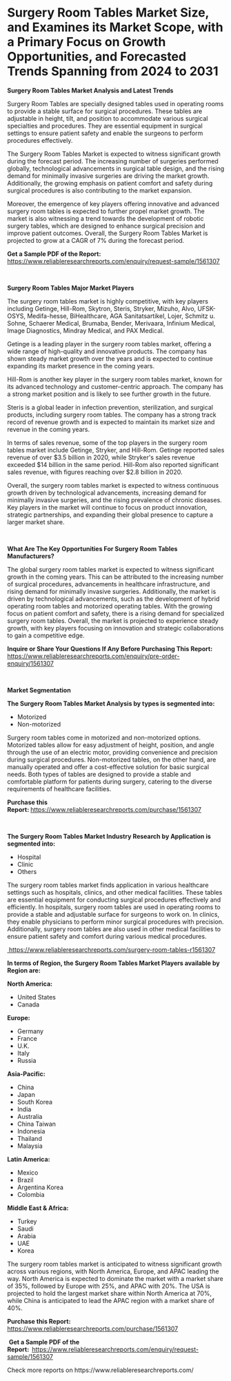 <p><h1>Surgery Room Tables Market Size, and Examines its Market Scope, with a Primary Focus on Growth Opportunities, and Forecasted Trends Spanning from 2024 to 2031</h1></p><p><strong>Surgery Room Tables Market Analysis and Latest Trends</strong></p>
<p><p>Surgery Room Tables are specially designed tables used in operating rooms to provide a stable surface for surgical procedures. These tables are adjustable in height, tilt, and position to accommodate various surgical specialties and procedures. They are essential equipment in surgical settings to ensure patient safety and enable the surgeons to perform procedures effectively.</p><p>The Surgery Room Tables Market is expected to witness significant growth during the forecast period. The increasing number of surgeries performed globally, technological advancements in surgical table design, and the rising demand for minimally invasive surgeries are driving the market growth. Additionally, the growing emphasis on patient comfort and safety during surgical procedures is also contributing to the market expansion.</p><p>Moreover, the emergence of key players offering innovative and advanced surgery room tables is expected to further propel market growth. The market is also witnessing a trend towards the development of robotic surgery tables, which are designed to enhance surgical precision and improve patient outcomes. Overall, the Surgery Room Tables Market is projected to grow at a CAGR of 7% during the forecast period.</p></p>
<p><strong>Get a Sample PDF of the Report:&nbsp;</strong> <a href="https://www.reliableresearchreports.com/enquiry/request-sample/1561307">https://www.reliableresearchreports.com/enquiry/request-sample/1561307</a></p>
<p>&nbsp;</p>
<p><strong>Surgery Room Tables Major Market Players</strong></p>
<p><p>The surgery room tables market is highly competitive, with key players including Getinge, Hill-Rom, Skytron, Steris, Stryker, Mizuho, Alvo, UFSK-OSYS, Medifa-hesse, BiHealthcare, AGA Sanitatsartikel, Lojer, Schmitz u. Sohne, Schaerer Medical, Brumaba, Bender, Merivaara, Infinium Medical, Image Diagnostics, Mindray Medical, and PAX Medical.</p><p>Getinge is a leading player in the surgery room tables market, offering a wide range of high-quality and innovative products. The company has shown steady market growth over the years and is expected to continue expanding its market presence in the coming years.</p><p>Hill-Rom is another key player in the surgery room tables market, known for its advanced technology and customer-centric approach. The company has a strong market position and is likely to see further growth in the future.</p><p>Steris is a global leader in infection prevention, sterilization, and surgical products, including surgery room tables. The company has a strong track record of revenue growth and is expected to maintain its market size and revenue in the coming years.</p><p>In terms of sales revenue, some of the top players in the surgery room tables market include Getinge, Stryker, and Hill-Rom. Getinge reported sales revenue of over $3.5 billion in 2020, while Stryker's sales revenue exceeded $14 billion in the same period. Hill-Rom also reported significant sales revenue, with figures reaching over $2.8 billion in 2020.</p><p>Overall, the surgery room tables market is expected to witness continuous growth driven by technological advancements, increasing demand for minimally invasive surgeries, and the rising prevalence of chronic diseases. Key players in the market will continue to focus on product innovation, strategic partnerships, and expanding their global presence to capture a larger market share.</p></p>
<p>&nbsp;</p>
<p><strong>What Are The Key Opportunities For Surgery Room Tables Manufacturers?</strong></p>
<p><p>The global surgery room tables market is expected to witness significant growth in the coming years. This can be attributed to the increasing number of surgical procedures, advancements in healthcare infrastructure, and rising demand for minimally invasive surgeries. Additionally, the market is driven by technological advancements, such as the development of hybrid operating room tables and motorized operating tables. With the growing focus on patient comfort and safety, there is a rising demand for specialized surgery room tables. Overall, the market is projected to experience steady growth, with key players focusing on innovation and strategic collaborations to gain a competitive edge.</p></p>
<p><strong>Inquire or Share Your Questions If Any Before Purchasing This Report:</strong> <a href="https://www.reliableresearchreports.com/enquiry/pre-order-enquiry/1561307">https://www.reliableresearchreports.com/enquiry/pre-order-enquiry/1561307</a></p>
<p>&nbsp;</p>
<p><strong>Market Segmentation</strong></p>
<p><strong>The Surgery Room Tables Market Analysis by types is segmented into:</strong></p>
<p><ul><li>Motorized</li><li>Non-motorized</li></ul></p>
<p><p>Surgery room tables come in motorized and non-motorized options. Motorized tables allow for easy adjustment of height, position, and angle through the use of an electric motor, providing convenience and precision during surgical procedures. Non-motorized tables, on the other hand, are manually operated and offer a cost-effective solution for basic surgical needs. Both types of tables are designed to provide a stable and comfortable platform for patients during surgery, catering to the diverse requirements of healthcare facilities.</p></p>
<p><strong>Purchase this Report:&nbsp;</strong><a href="https://www.reliableresearchreports.com/purchase/1561307">https://www.reliableresearchreports.com/purchase/1561307</a></p>
<p>&nbsp;</p>
<p><strong>The Surgery Room Tables Market Industry Research by Application is segmented into:</strong></p>
<p><ul><li>Hospital</li><li>Clinic</li><li>Others</li></ul></p>
<p><p>The surgery room tables market finds application in various healthcare settings such as hospitals, clinics, and other medical facilities. These tables are essential equipment for conducting surgical procedures effectively and efficiently. In hospitals, surgery room tables are used in operating rooms to provide a stable and adjustable surface for surgeons to work on. In clinics, they enable physicians to perform minor surgical procedures with precision. Additionally, surgery room tables are also used in other medical facilities to ensure patient safety and comfort during various medical procedures.</p></p>
<p><a href="https://www.reliableresearchreports.com/surgery-room-tables-r1561307">&nbsp;https://www.reliableresearchreports.com/surgery-room-tables-r1561307</a></p>
<p><strong>In terms of Region, the Surgery Room Tables Market Players available by Region are:</strong></p>
<p>
    <p> <strong> North America: </strong>
        <ul>
            <li>United States</li>
            <li>Canada</li>
        </ul>
        </p> 
    <p> <strong> Europe: </strong>
        <ul>
            <li>Germany</li>
            <li>France</li>
            <li>U.K.</li>
            <li>Italy</li>
            <li>Russia</li>
        </ul>
        </p> 
    <p> <strong> Asia-Pacific: </strong>
        <ul>
            <li>China</li>
            <li>Japan</li>
            <li>South Korea</li>
            <li>India</li>
            <li>Australia</li>
            <li>China Taiwan</li>
            <li>Indonesia</li>
            <li>Thailand</li>
            <li>Malaysia</li>
        </ul>
        </p> 
    <p> <strong> Latin America: </strong>
        <ul>
            <li>Mexico</li>
            <li>Brazil</li>
            <li>Argentina Korea</li>
            <li>Colombia</li>
        </ul>
        </p> 
    <p> <strong> Middle East & Africa: </strong>
        <ul>
            <li>Turkey</li>
            <li>Saudi</li>
            <li>Arabia</li>
            <li>UAE</li>
            <li>Korea</li>
        </ul>
    </p>
    </p>
<p><p>The surgery room tables market is anticipated to witness significant growth across various regions, with North America, Europe, and APAC leading the way. North America is expected to dominate the market with a market share of 35%, followed by Europe with 25%, and APAC with 20%. The USA is projected to hold the largest market share within North America at 70%, while China is anticipated to lead the APAC region with a market share of 40%.</p></p>
<p><strong>Purchase this Report: </strong><a href="https://www.reliableresearchreports.com/purchase/1561307">https://www.reliableresearchreports.com/purchase/1561307</a></p>
<p>&nbsp;<strong>Get a Sample PDF of the Report:&nbsp;&nbsp;</strong><a href="https://www.reliableresearchreports.com/enquiry/request-sample/1561307">https://www.reliableresearchreports.com/enquiry/request-sample/1561307</a></p>
<p><strong></strong></p>
<p>Check more reports on https://www.reliableresearchreports.com/</p>